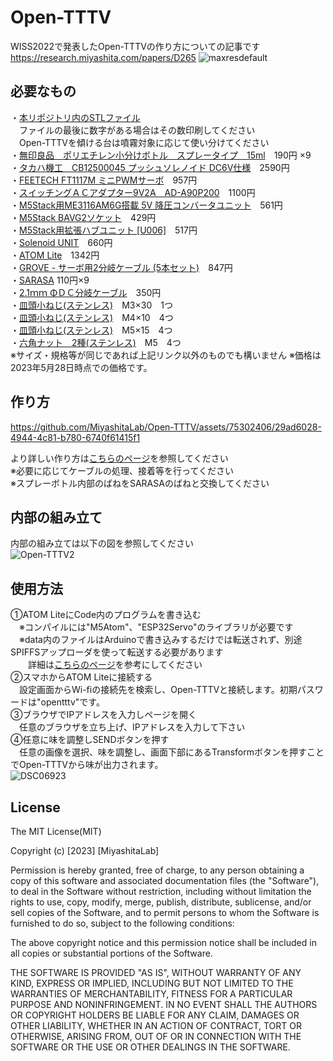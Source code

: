 # Open-TTTV
WISS2022で発表したOpen-TTTVの作り方についての記事です
<br>
https://research.miyashita.com/papers/D265
![maxresdefault](https://github.com/MiyashitaLab/Open-TTTV/assets/75302406/e3a12b44-d127-4a2f-b1e1-398a7da54043)

## 必要なもの
・[本リポジトリ内のSTLファイル](https://github.com/MiyashitaLab/Open-TTTV/tree/main/STL)<br>
　ファイルの最後に数字がある場合はその数印刷してください<br>
　Open-TTTVを傾ける台は噴霧対象に応じて使い分けてください<br>
・[無印良品　ポリエチレン小分けボトル　スプレータイプ　15ml](https://www.muji.com/jp/ja/store/cmdty/detail/4550344579145)　190円 ×9<br>
・[タカハ機工　CB12500045 プッシュソレノイド DC6V仕様](https://www.monotaro.com/p/4063/8168/)　2590円<br>
・[FEETECH FT1117M ミニPWMサーボ](https://ssci.to/7118)　957円<br>
・[スイッチングＡＣアダプター9V2A　AD-A90P200](https://akizukidenshi.com/catalog/g/gM-08309/)　1100円<br>
・[M5Stack用ME3116AM6G搭載 5V 降圧コンバータユニット](https://ssci.to/7481)　561円<br>
・[M5Stack BAVG2ソケット](https://ssci.to/7234)　429円<br>
・[M5Stack用拡張ハブユニット [U006]](https://ssci.to/5696)　517円<br>
・[Solenoid UNIT](https://ssci.to/8517)　660円<br>
・[ATOM Lite](https://ssci.to/6262)　1342円<br>
・[GROVE - サーボ用2分岐ケーブル (5本セット)](https://ssci.to/1250)　847円<br>
・[SARASA](https://www.zebra.co.jp/pro/detail/sarasa-clip/?tab=lineup_sarasa-clip_05) 110円×9<br>
・[2.1ｍｍ ΦＤＣ分岐ケーブル](https://akizukidenshi.com/catalog/g/gC-06723/)　350円<br>
・[皿頭小ねじ(ステンレス)](https://www.monotaro.com/p/0550/8465/)　M3×30　1つ<br>
・[皿頭小ねじ(ステンレス)](https://www.monotaro.com/p/0550/8535/)　M4×10　4つ<br>
・[皿頭小ねじ(ステンレス)](https://www.monotaro.com/p/0550/8754/)　M5×15　4つ<br>
・[六角ナット　2種(ステンレス)](https://www.monotaro.com/p/4221/7585/)　M5　4つ<br>
※サイズ・規格等が同じであれば上記リンク以外のものでも構いません
※価格は2023年5月28日時点での価格です。

## 作り方

https://github.com/MiyashitaLab/Open-TTTV/assets/75302406/29ad6028-4944-4c81-b780-6740f61415f1

より詳しい作り方は[こちらのページ](https://github.com/MiyashitaLab/Open-TTTV/blob/main/HowToMake.md)を参照してください<br>
※必要に応じてケーブルの処理、接着等を行ってください<br>
※スプレーボトル内部のばねをSARASAのばねと交換してください<br>

## 内部の組み立て
内部の組み立ては以下の図を参照してください<br>
![Open-TTTV2](https://github.com/MiyashitaLab/Open-TTTV/assets/75302406/9035a545-445b-42c6-b418-01d8354de236)

## 使用方法
①ATOM LiteにCode内のプログラムを書き込む<br>
　※コンパイルには"M5Atom"、"ESP32Servo"のライブラリが必要です<br>
　※data内のファイルはArduinoで書き込みするだけでは転送されず、別途SPIFFSアップローダを使って転送する必要があります<br>
 　　詳細は[こちらのページ](https://www.mgo-tec.com/blog-entry-spiffs-uploader-plugin-arduino-esp32.html)を参考にしてください<br>
②スマホからATOM Liteに接続する<br>
　設定画面からWi-fiの接続先を検索し、Open-TTTVと接続します。初期パスワードは"opentttv"です。<br>
③ブラウザでIPアドレスを入力しページを開く<br>
　任意のブラウザを立ち上げ、IPアドレスを入力して下さい<br>
④任意に味を調整しSENDボタンを押す<br>
　任意の画像を選択、味を調整し、画面下部にあるTransformボタンを押すことでOpen-TTTVから味が出力されます。<br>
 ![DSC06923](https://github.com/MiyashitaLab/Open-TTTV/assets/75302406/553fa310-dc54-4407-ae7d-a8a765970340)

## License

The MIT License(MIT)

Copyright (c) [2023] [MiyashitaLab]

Permission is hereby granted, free of charge, to any person obtaining a copy
of this software and associated documentation files (the "Software"), to deal
in the Software without restriction, including without limitation the rights
to use, copy, modify, merge, publish, distribute, sublicense, and/or sell
copies of the Software, and to permit persons to whom the Software is
furnished to do so, subject to the following conditions:

The above copyright notice and this permission notice shall be included in all
copies or substantial portions of the Software.

THE SOFTWARE IS PROVIDED "AS IS", WITHOUT WARRANTY OF ANY KIND, EXPRESS OR
IMPLIED, INCLUDING BUT NOT LIMITED TO THE WARRANTIES OF MERCHANTABILITY,
FITNESS FOR A PARTICULAR PURPOSE AND NONINFRINGEMENT. IN NO EVENT SHALL THE
AUTHORS OR COPYRIGHT HOLDERS BE LIABLE FOR ANY CLAIM, DAMAGES OR OTHER
LIABILITY, WHETHER IN AN ACTION OF CONTRACT, TORT OR OTHERWISE, ARISING FROM,
OUT OF OR IN CONNECTION WITH THE SOFTWARE OR THE USE OR OTHER DEALINGS IN THE
SOFTWARE.
